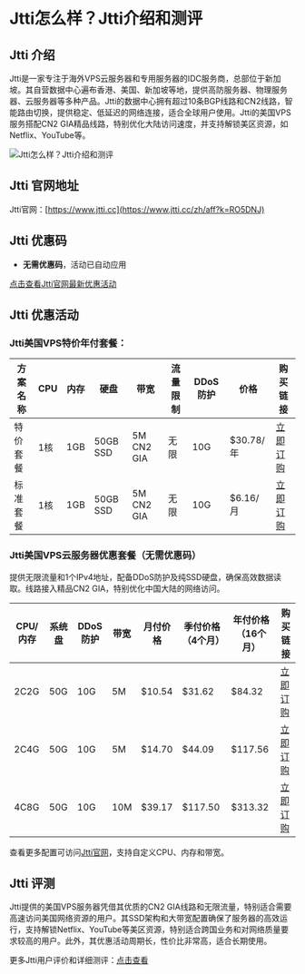 # Jtti怎么样？Jtti介绍和测评

## Jtti 介绍
Jtti是一家专注于海外VPS云服务器和专用服务器的IDC服务商，总部位于新加坡。其自营数据中心遍布香港、美国、新加坡等地，提供高防服务器、物理服务器、云服务器等多种产品。Jtti的数据中心拥有超过10条BGP线路和CN2线路，智能路由切换，提供稳定、低延迟的网络连接，适合全球用户使用。Jtti的美国VPS服务搭配CN2 GIA精品线路，特别优化大陆访问速度，并支持解锁美区资源，如Netflix、YouTube等。

![Jtti怎么样？Jtti介绍和测评](https://github.com/user-attachments/assets/ac478445-9fc7-4b1c-bfbc-929b0a986666)

## Jtti 官网地址
Jtti官网：[https://www.jtti.cc](https://www.jtti.cc/zh/aff?k=RO5DNJ)

## Jtti 优惠码
- **无需优惠码**，活动已自动应用

[点击查看Jtti官网最新优惠活动](https://www.jtti.cc/zh/aff?k=RO5DNJ)

## Jtti 优惠活动

### Jtti美国VPS特价年付套餐：

| 方案名称    | CPU  | 内存  | 硬盘          | 带宽      | 流量限制   | DDoS防护 | 价格    | 购买链接 |
|-------------|------|-------|---------------|-----------|------------|----------|---------|----------|
| 特价套餐    | 1核  | 1GB   | 50GB SSD      | 5M CN2 GIA| 无限       | 10G      | $30.78/年 | [立即订购](https://www.jtti.cc/zh/activity/y2024-national-day.html?k=RO5DNJ) |
| 标准套餐    | 1核  | 1GB   | 50GB SSD      | 5M CN2 GIA| 无限       | 10G      | $6.16/月 | [立即订购](https://www.jtti.cc/zh/activity/y2024-national-day.html?k=RO5DNJ) |

### Jtti美国VPS云服务器优惠套餐（无需优惠码）

提供无限流量和1个IPv4地址，配备DDoS防护及纯SSD硬盘，确保高效数据读取。线路接入精品CN2 GIA，特别优化中国大陆的网络访问。

| CPU/内存 | 系统盘  | DDoS防护 | 带宽  | 月付价格 | 季付价格（4个月） | 年付价格（16个月） | 购买链接 |
|----------|---------|----------|-------|----------|--------------------|--------------------|----------|
| 2C2G     | 50G     | 10G      | 5M    | $10.54   | $31.62             | $84.32             | [立即订购](https://www.jtti.cc/zh/activity/y2024-national-day.html?k=RO5DNJ) |
| 2C4G     | 50G     | 10G      | 5M    | $14.70   | $44.09             | $117.56            | [立即订购](https://www.jtti.cc/zh/activity/y2024-national-day.html?k=RO5DNJ) |
| 4C8G     | 50G     | 10G      | 10M   | $39.17   | $117.50            | $313.32            | [立即订购](https://www.jtti.cc/zh/activity/y2024-national-day.html?k=RO5DNJ) |

查看更多配置可访问[Jtti官网](https://www.jtti.cc/zh/usa_ecs.html?k=RO5DNJ)，支持自定义CPU、内存和带宽。

## Jtti 评测
Jtti提供的美国VPS服务器凭借其优质的CN2 GIA线路和无限流量，特别适合需要高速访问美国网络资源的用户。其SSD架构和大带宽配置确保了服务器的高效运行，支持解锁Netflix、YouTube等美区资源，特别适合跨国业务和对网络质量要求较高的用户。此外，其优惠活动周期长，性价比非常高，适合长期使用。

更多Jtti用户评价和详细测评：[点击查看](https://www.jtti.cc/zh/aff?k=RO5DNJ)
